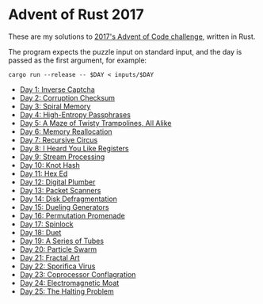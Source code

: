 # Advent of Rust 2017

These are my solutions to [2017's Advent of Code challenge](https://adventofcode.com/2017), written in Rust.

The program expects the puzzle input on standard input, and the day is passed as the first argument, for example:

    cargo run --release -- $DAY < inputs/$DAY

* [Day 1: Inverse Captcha](src/day1/)
* [Day 2: Corruption Checksum](src/day2/)
* [Day 3: Spiral Memory](src/day3/)
* [Day 4: High-Entropy Passphrases](src/day4/)
* [Day 5: A Maze of Twisty Trampolines, All Alike](src/day5/)
* [Day 6: Memory Reallocation](src/day6/)
* [Day 7: Recursive Circus](src/day7/)
* [Day 8: I Heard You Like Registers](src/day8/)
* [Day 9: Stream Processing](src/day9/)
* [Day 10: Knot Hash](src/day10/)
* [Day 11: Hex Ed](src/day11/)
* [Day 12: Digital Plumber](src/day12/)
* [Day 13: Packet Scanners](src/day13/)
* [Day 14: Disk Defragmentation](src/day14/)
* [Day 15: Dueling Generators](src/day15/)
* [Day 16: Permutation Promenade](src/day16/)
* [Day 17: Spinlock](src/day17/)
* [Day 18: Duet](src/day18/)
* [Day 19: A Series of Tubes](src/day19/)
* [Day 20: Particle Swarm](src/day20/)
* [Day 21: Fractal Art](src/day21/)
* [Day 22: Sporifica Virus](src/day22/)
* [Day 23: Coprocessor Conflagration](src/day23/)
* [Day 24: Electromagnetic Moat](src/day24/)
* [Day 25: The Halting Problem](src/day25/)
